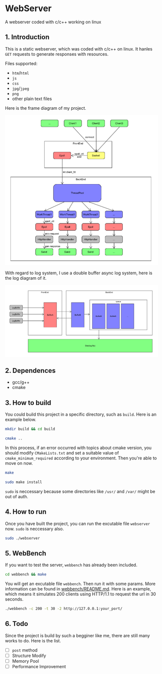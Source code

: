 # WebServer

A webserver coded with c/c++ working on linux

## 1. Introduction

This is a static webserver, which was coded with c/c++ on linux. It hanles `GET` requests to generate responses with resources.

Files supported:
+ `htm`/`html`
+ `js`
+ `css`
+ `jpg`/`jpeg`
+ `png`
+ other plain text files

Here is the frame diagram of my project.

![frame diagram](doc/frame.png)

With regard to log system, I use a double buffer async log system, here is the log diagram of it.

![log diagram](doc/log.png)

## 2. Dependences

+ gcc/g++
+ cmake

## 3. How to build

You could build this project in a specific directory, such as `build`. Here is an example below.

```bash
mkdir build && cd build
```

```bash
cmake ..
```
In this process, if an error occurred with topics about cmake version, you should modify `CMakeLists.txt` and set a suitable value of `cmake_minimum_required` according to your environment. Then you're able to move on now.

```bash
make
```

```bash
sudo make install
```

`sudo` is neccessary because some directories like `/usr/` and `/var/` might be out of auth.

## 4. How to run

Once you have built the project, you can run the excutable file `webserver` now. `sudo` is neccessary also.

```bash
sudo ./webserver
```

## 5. WebBench

If you want to test the server, `webbench` has already been included.

```bash
cd webbench && make
```

You will get an excutable file `webbench`. Then run it with some params. More information can be found in [webbench/README.md](webbench/README.md). Here is an example, which means it simulates 200 clients using HTTP/1.1 to request the url in 30 seconds.

```bash
./webbench -c 200 -t 30 -2 http://127.0.0.1:your_port/
```

## 6. Todo

Since the project is build by such a begginer like me, there are still many works to do. Here is the list.

+ [ ] `post` method
+ [ ] Structure Modify
+ [ ] Memory Pool
+ [ ] Performance Improvement
